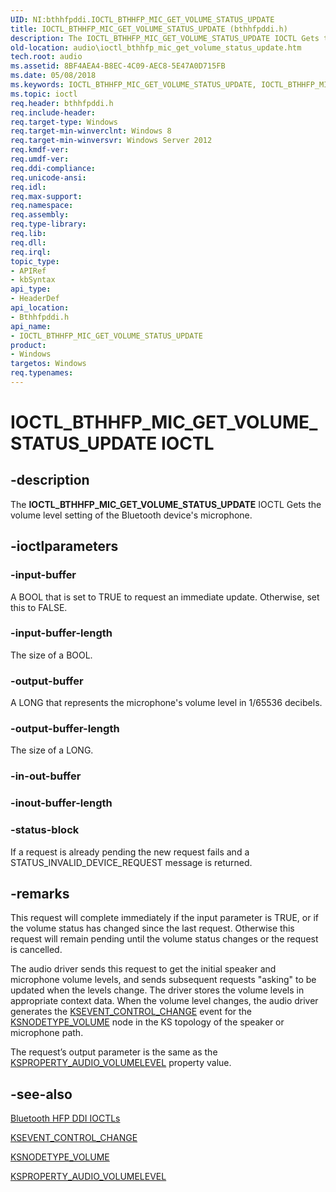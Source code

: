 ```yaml
---
UID: NI:bthhfpddi.IOCTL_BTHHFP_MIC_GET_VOLUME_STATUS_UPDATE
title: IOCTL_BTHHFP_MIC_GET_VOLUME_STATUS_UPDATE (bthhfpddi.h)
description: The IOCTL_BTHHFP_MIC_GET_VOLUME_STATUS_UPDATE IOCTL Gets the volume level setting of the Bluetooth device's microphone.
old-location: audio\ioctl_bthhfp_mic_get_volume_status_update.htm
tech.root: audio
ms.assetid: 8BF4AEA4-B8EC-4C09-AEC8-5E47A0D715FB
ms.date: 05/08/2018
ms.keywords: IOCTL_BTHHFP_MIC_GET_VOLUME_STATUS_UPDATE, IOCTL_BTHHFP_MIC_GET_VOLUME_STATUS_UPDATE control, IOCTL_BTHHFP_MIC_GET_VOLUME_STATUS_UPDATE control code [Audio Devices], audio.ioctl_bthhfp_mic_get_volume_status_update, bthhfpddi/IOCTL_BTHHFP_MIC_GET_VOLUME_STATUS_UPDATE
ms.topic: ioctl
req.header: bthhfpddi.h
req.include-header: 
req.target-type: Windows
req.target-min-winverclnt: Windows 8
req.target-min-winversvr: Windows Server 2012
req.kmdf-ver: 
req.umdf-ver: 
req.ddi-compliance: 
req.unicode-ansi: 
req.idl: 
req.max-support: 
req.namespace: 
req.assembly: 
req.type-library: 
req.lib: 
req.dll: 
req.irql: 
topic_type:
- APIRef
- kbSyntax
api_type:
- HeaderDef
api_location:
- Bthhfpddi.h
api_name:
- IOCTL_BTHHFP_MIC_GET_VOLUME_STATUS_UPDATE
product:
- Windows
targetos: Windows
req.typenames: 
---
```


# IOCTL_BTHHFP_MIC_GET_VOLUME_STATUS_UPDATE IOCTL


## -description


The <b>IOCTL_BTHHFP_MIC_GET_VOLUME_STATUS_UPDATE</b> IOCTL Gets the volume level setting of the Bluetooth device's microphone.


## -ioctlparameters




### -input-buffer

A BOOL that is set to TRUE to request an immediate update. Otherwise, set this to FALSE.


### -input-buffer-length

The size of a BOOL.


### -output-buffer

A LONG that represents the microphone's volume level in 1/65536 decibels.


### -output-buffer-length

The size of a LONG.


### -in-out-buffer








### -inout-buffer-length








### -status-block

If a request is already pending the new request fails and a STATUS_INVALID_DEVICE_REQUEST message is returned.


## -remarks



This request will complete immediately if the input parameter is TRUE, or if the volume status has changed since the last request. Otherwise this request will remain pending until the volume status changes or the request is cancelled.

The audio driver sends this request to get the initial speaker and microphone volume levels, and sends subsequent requests "asking" to be  updated when the levels change. The driver stores the volume levels in appropriate context data. When the volume level changes, the audio driver generates the <a href="https://msdn.microsoft.com/library/windows/hardware/ff537128">KSEVENT_CONTROL_CHANGE</a> event for the <a href="https://msdn.microsoft.com/library/windows/hardware/ff537208">KSNODETYPE_VOLUME</a> node in the KS topology of the speaker or microphone path.

The request’s output parameter is the same as the <a href="https://msdn.microsoft.com/library/windows/hardware/ff537309">KSPROPERTY_AUDIO_VOLUMELEVEL</a> property value.




## -see-also




<a href="https://msdn.microsoft.com/library/windows/hardware/dn302027">Bluetooth HFP DDI IOCTLs</a>



<a href="https://msdn.microsoft.com/library/windows/hardware/ff537128">KSEVENT_CONTROL_CHANGE</a>



<a href="https://msdn.microsoft.com/library/windows/hardware/ff537208">KSNODETYPE_VOLUME</a>



<a href="https://msdn.microsoft.com/library/windows/hardware/ff537309">KSPROPERTY_AUDIO_VOLUMELEVEL</a>
 

 

